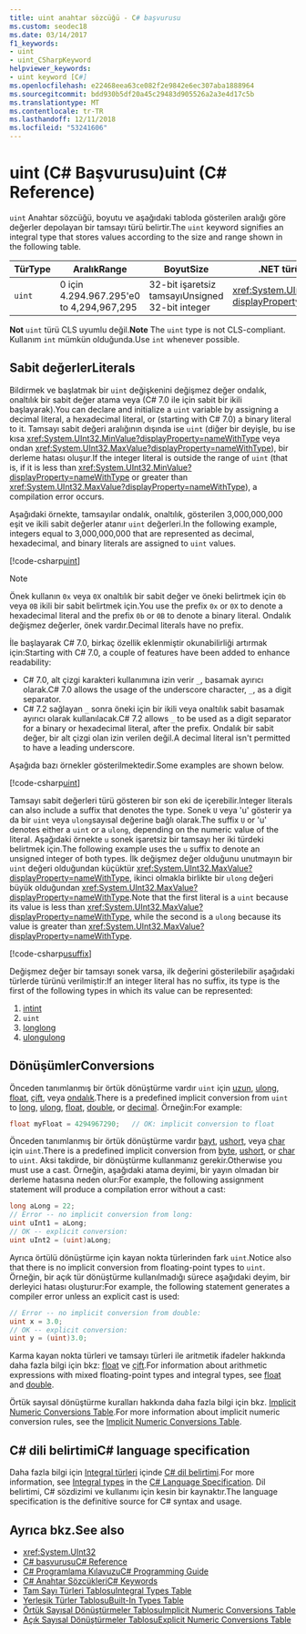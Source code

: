 ```yaml
---
title: uint anahtar sözcüğü - C# başvurusu
ms.custom: seodec18
ms.date: 03/14/2017
f1_keywords:
- uint
- uint_CSharpKeyword
helpviewer_keywords:
- uint keyword [C#]
ms.openlocfilehash: e22468eea63ce082f2e9842e6ec307aba1888964
ms.sourcegitcommit: bdd930b5df20a45c29483d905526a2a3e4d17c5b
ms.translationtype: MT
ms.contentlocale: tr-TR
ms.lasthandoff: 12/11/2018
ms.locfileid: "53241606"
---
```

# <a name="uint-c-reference"></a><span data-ttu-id="ae51b-102">uint (C# Başvurusu)</span><span class="sxs-lookup"><span data-stu-id="ae51b-102">uint (C# Reference)</span></span>

<span data-ttu-id="ae51b-103">`uint` Anahtar sözcüğü, boyutu ve aşağıdaki tabloda gösterilen aralığı göre değerler depolayan bir tamsayı türü belirtir.</span><span class="sxs-lookup"><span data-stu-id="ae51b-103">The `uint` keyword signifies an integral type that stores values according to the size and range shown in the following table.</span></span>

|<span data-ttu-id="ae51b-104">Tür</span><span class="sxs-lookup"><span data-stu-id="ae51b-104">Type</span></span>|<span data-ttu-id="ae51b-105">Aralık</span><span class="sxs-lookup"><span data-stu-id="ae51b-105">Range</span></span>|<span data-ttu-id="ae51b-106">Boyut</span><span class="sxs-lookup"><span data-stu-id="ae51b-106">Size</span></span>|<span data-ttu-id="ae51b-107">.NET türü</span><span class="sxs-lookup"><span data-stu-id="ae51b-107">.NET type</span></span>|
|----------|-----------|----------|-------------------------|
|`uint`|<span data-ttu-id="ae51b-108">0 için 4.294.967.295'e</span><span class="sxs-lookup"><span data-stu-id="ae51b-108">0 to 4,294,967,295</span></span>|<span data-ttu-id="ae51b-109">32-bit işaretsiz tamsayı</span><span class="sxs-lookup"><span data-stu-id="ae51b-109">Unsigned 32-bit integer</span></span>|<xref:System.UInt32?displayProperty=nameWithType>|

<span data-ttu-id="ae51b-110">**Not** `uint` türü CLS uyumlu değil.</span><span class="sxs-lookup"><span data-stu-id="ae51b-110">**Note** The `uint` type is not CLS-compliant.</span></span> <span data-ttu-id="ae51b-111">Kullanım `int` mümkün olduğunda.</span><span class="sxs-lookup"><span data-stu-id="ae51b-111">Use `int` whenever possible.</span></span>

## <a name="literals"></a><span data-ttu-id="ae51b-112">Sabit değerler</span><span class="sxs-lookup"><span data-stu-id="ae51b-112">Literals</span></span>

<span data-ttu-id="ae51b-113">Bildirmek ve başlatmak bir `uint` değişkenini değişmez değer ondalık, onaltılık bir sabit değer atama veya (C# 7.0 ile için sabit bir ikili başlayarak).</span><span class="sxs-lookup"><span data-stu-id="ae51b-113">You can declare and initialize a `uint` variable by assigning a decimal literal, a hexadecimal literal, or (starting with C# 7.0) a binary literal to it.</span></span> <span data-ttu-id="ae51b-114">Tamsayı sabit değeri aralığının dışında ise `uint` (diğer bir deyişle, bu ise kısa <xref:System.UInt32.MinValue?displayProperty=nameWithType> veya ondan <xref:System.UInt32.MaxValue?displayProperty=nameWithType>), bir derleme hatası oluşur.</span><span class="sxs-lookup"><span data-stu-id="ae51b-114">If the integer literal is outside the range of `uint` (that is, if it is less than <xref:System.UInt32.MinValue?displayProperty=nameWithType> or greater than <xref:System.UInt32.MaxValue?displayProperty=nameWithType>), a compilation error occurs.</span></span>

<span data-ttu-id="ae51b-115">Aşağıdaki örnekte, tamsayılar ondalık, onaltılık, gösterilen 3,000,000,000 eşit ve ikili sabit değerler atanır `uint` değerleri.</span><span class="sxs-lookup"><span data-stu-id="ae51b-115">In the following example, integers equal to 3,000,000,000 that are represented as decimal, hexadecimal, and binary literals are assigned to `uint` values.</span></span>

[!code-csharp[uint](~/samples/snippets/csharp/language-reference/keywords/numeric-literals.cs#UInt)]

> [!NOTE]
> <span data-ttu-id="ae51b-116">Önek kullanın `0x` veya `0X` onaltılık bir sabit değer ve öneki belirtmek için `0b` veya `0B` ikili bir sabit belirtmek için.</span><span class="sxs-lookup"><span data-stu-id="ae51b-116">You use the prefix `0x` or `0X` to denote a hexadecimal literal and the prefix `0b` or `0B` to denote a binary literal.</span></span> <span data-ttu-id="ae51b-117">Ondalık değişmez değerler, önek vardır.</span><span class="sxs-lookup"><span data-stu-id="ae51b-117">Decimal literals have no prefix.</span></span>

<span data-ttu-id="ae51b-118">İle başlayarak C# 7.0, birkaç özellik eklenmiştir okunabilirliği artırmak için:</span><span class="sxs-lookup"><span data-stu-id="ae51b-118">Starting with C# 7.0, a couple of features have been added to enhance readability:</span></span>

- <span data-ttu-id="ae51b-119">C# 7.0, alt çizgi karakteri kullanımına izin verir `_`, basamak ayırıcı olarak.</span><span class="sxs-lookup"><span data-stu-id="ae51b-119">C# 7.0 allows the usage of the underscore character, `_`, as a digit separator.</span></span>
- <span data-ttu-id="ae51b-120">C# 7.2 sağlayan `_` sonra öneki için bir ikili veya onaltılık sabit basamak ayırıcı olarak kullanılacak.</span><span class="sxs-lookup"><span data-stu-id="ae51b-120">C# 7.2 allows `_` to be used as a digit separator for a binary or hexadecimal literal, after the prefix.</span></span> <span data-ttu-id="ae51b-121">Ondalık bir sabit değer, bir alt çizgi olan izin verilen değil.</span><span class="sxs-lookup"><span data-stu-id="ae51b-121">A decimal literal isn't permitted to have a leading underscore.</span></span>

<span data-ttu-id="ae51b-122">Aşağıda bazı örnekler gösterilmektedir.</span><span class="sxs-lookup"><span data-stu-id="ae51b-122">Some examples are shown below.</span></span>

[!code-csharp[uint](~/samples/snippets/csharp/language-reference/keywords/numeric-literals.cs#UIntS)]

<span data-ttu-id="ae51b-123">Tamsayı sabit değerleri türü gösteren bir son eki de içerebilir.</span><span class="sxs-lookup"><span data-stu-id="ae51b-123">Integer literals can also include a suffix that denotes the type.</span></span> <span data-ttu-id="ae51b-124">Sonek `U` veya 'u' gösterir ya da bir `uint` veya `ulong`sayısal değerine bağlı olarak.</span><span class="sxs-lookup"><span data-stu-id="ae51b-124">The suffix `U` or 'u' denotes either a `uint` or a `ulong`, depending on the numeric value of the literal.</span></span> <span data-ttu-id="ae51b-125">Aşağıdaki örnekte `u` sonek işaretsiz bir tamsayı her iki türdeki belirtmek için.</span><span class="sxs-lookup"><span data-stu-id="ae51b-125">The following example uses the `u` suffix to denote an unsigned integer of both types.</span></span> <span data-ttu-id="ae51b-126">İlk değişmez değer olduğunu unutmayın bir `uint` değeri olduğundan küçüktür <xref:System.UInt32.MaxValue?displayProperty=nameWithType>, ikinci olmakla birlikte bir `ulong` değeri büyük olduğundan <xref:System.UInt32.MaxValue?displayProperty=nameWithType>.</span><span class="sxs-lookup"><span data-stu-id="ae51b-126">Note that the first literal is a `uint` because its value is less than <xref:System.UInt32.MaxValue?displayProperty=nameWithType>, while the second is a `ulong` because its value is greater than <xref:System.UInt32.MaxValue?displayProperty=nameWithType>.</span></span>

[!code-csharp[usuffix](~/samples/snippets/csharp/language-reference/keywords/numeric-suffixes.cs#1)]

<span data-ttu-id="ae51b-127">Değişmez değer bir tamsayı sonek varsa, ilk değerini gösterilebilir aşağıdaki türlerde türünü verilmiştir:</span><span class="sxs-lookup"><span data-stu-id="ae51b-127">If an integer literal has no suffix, its type is the first of the following types in which its value can be represented:</span></span>

1. [<span data-ttu-id="ae51b-128">int</span><span class="sxs-lookup"><span data-stu-id="ae51b-128">int</span></span>](int.md)
2. `uint`
3. [<span data-ttu-id="ae51b-129">long</span><span class="sxs-lookup"><span data-stu-id="ae51b-129">long</span></span>](long.md)
4. [<span data-ttu-id="ae51b-130">ulong</span><span class="sxs-lookup"><span data-stu-id="ae51b-130">ulong</span></span>](ulong.md)

## <a name="conversions"></a><span data-ttu-id="ae51b-131">Dönüşümler</span><span class="sxs-lookup"><span data-stu-id="ae51b-131">Conversions</span></span>

<span data-ttu-id="ae51b-132">Önceden tanımlanmış bir örtük dönüştürme vardır `uint` için [uzun](long.md), [ulong](ulong.md), [float](float.md), [çift](double.md), veya [ ondalık](decimal.md).</span><span class="sxs-lookup"><span data-stu-id="ae51b-132">There is a predefined implicit conversion from `uint` to [long](long.md), [ulong](ulong.md), [float](float.md), [double](double.md), or [decimal](decimal.md).</span></span> <span data-ttu-id="ae51b-133">Örneğin:</span><span class="sxs-lookup"><span data-stu-id="ae51b-133">For example:</span></span>

```csharp
float myFloat = 4294967290;   // OK: implicit conversion to float
```

<span data-ttu-id="ae51b-134">Önceden tanımlanmış bir örtük dönüştürme vardır [bayt](byte.md), [ushort](ushort.md), veya [char](char.md) için `uint`.</span><span class="sxs-lookup"><span data-stu-id="ae51b-134">There is a predefined implicit conversion from [byte](byte.md), [ushort](ushort.md), or [char](char.md) to `uint`.</span></span> <span data-ttu-id="ae51b-135">Aksi takdirde, bir dönüştürme kullanmanız gerekir.</span><span class="sxs-lookup"><span data-stu-id="ae51b-135">Otherwise you must use a cast.</span></span> <span data-ttu-id="ae51b-136">Örneğin, aşağıdaki atama deyimi, bir yayın olmadan bir derleme hatasına neden olur:</span><span class="sxs-lookup"><span data-stu-id="ae51b-136">For example, the following assignment statement will produce a compilation error without a cast:</span></span>

```csharp
long aLong = 22;
// Error -- no implicit conversion from long:
uint uInt1 = aLong;
// OK -- explicit conversion:
uint uInt2 = (uint)aLong;
```

<span data-ttu-id="ae51b-137">Ayrıca örtülü dönüştürme için kayan nokta türlerinden fark `uint`.</span><span class="sxs-lookup"><span data-stu-id="ae51b-137">Notice also that there is no implicit conversion from floating-point types to `uint`.</span></span> <span data-ttu-id="ae51b-138">Örneğin, bir açık tür dönüştürme kullanılmadığı sürece aşağıdaki deyim, bir derleyici hatası oluşturur:</span><span class="sxs-lookup"><span data-stu-id="ae51b-138">For example, the following statement generates a compiler error unless an explicit cast is used:</span></span>

```csharp
// Error -- no implicit conversion from double:
uint x = 3.0;
// OK -- explicit conversion:
uint y = (uint)3.0;
```

<span data-ttu-id="ae51b-139">Karma kayan nokta türleri ve tamsayı türleri ile aritmetik ifadeler hakkında daha fazla bilgi için bkz: [float](float.md) ve [çift](double.md).</span><span class="sxs-lookup"><span data-stu-id="ae51b-139">For information about arithmetic expressions with mixed floating-point types and integral types, see [float](float.md) and [double](double.md).</span></span>

<span data-ttu-id="ae51b-140">Örtük sayısal dönüştürme kuralları hakkında daha fazla bilgi için bkz. [Implicit Numeric Conversions Table](implicit-numeric-conversions-table.md).</span><span class="sxs-lookup"><span data-stu-id="ae51b-140">For more information about implicit numeric conversion rules, see the [Implicit Numeric Conversions Table](implicit-numeric-conversions-table.md).</span></span>

## <a name="c-language-specification"></a><span data-ttu-id="ae51b-141">C# dili belirtimi</span><span class="sxs-lookup"><span data-stu-id="ae51b-141">C# language specification</span></span>

<span data-ttu-id="ae51b-142">Daha fazla bilgi için [Integral türleri](~/_csharplang/spec/types.md#integral-types) içinde [ C# dil belirtimi](../language-specification/index.md).</span><span class="sxs-lookup"><span data-stu-id="ae51b-142">For more information, see [Integral types](~/_csharplang/spec/types.md#integral-types) in the [C# Language Specification](../language-specification/index.md).</span></span> <span data-ttu-id="ae51b-143">Dil belirtimi, C# sözdizimi ve kullanımı için kesin bir kaynaktır.</span><span class="sxs-lookup"><span data-stu-id="ae51b-143">The language specification is the definitive source for C# syntax and usage.</span></span>

## <a name="see-also"></a><span data-ttu-id="ae51b-144">Ayrıca bkz.</span><span class="sxs-lookup"><span data-stu-id="ae51b-144">See also</span></span>

- <xref:System.UInt32>
- [<span data-ttu-id="ae51b-145">C# başvurusu</span><span class="sxs-lookup"><span data-stu-id="ae51b-145">C# Reference</span></span>](../index.md)
- [<span data-ttu-id="ae51b-146">C# Programlama Kılavuzu</span><span class="sxs-lookup"><span data-stu-id="ae51b-146">C# Programming Guide</span></span>](../../programming-guide/index.md)
- [<span data-ttu-id="ae51b-147">C# Anahtar Sözcükleri</span><span class="sxs-lookup"><span data-stu-id="ae51b-147">C# Keywords</span></span>](index.md)
- [<span data-ttu-id="ae51b-148">Tam Sayı Türleri Tablosu</span><span class="sxs-lookup"><span data-stu-id="ae51b-148">Integral Types Table</span></span>](integral-types-table.md)
- [<span data-ttu-id="ae51b-149">Yerleşik Türler Tablosu</span><span class="sxs-lookup"><span data-stu-id="ae51b-149">Built-In Types Table</span></span>](built-in-types-table.md)
- [<span data-ttu-id="ae51b-150">Örtük Sayısal Dönüştürmeler Tablosu</span><span class="sxs-lookup"><span data-stu-id="ae51b-150">Implicit Numeric Conversions Table</span></span>](implicit-numeric-conversions-table.md)
- [<span data-ttu-id="ae51b-151">Açık Sayısal Dönüştürmeler Tablosu</span><span class="sxs-lookup"><span data-stu-id="ae51b-151">Explicit Numeric Conversions Table</span></span>](explicit-numeric-conversions-table.md)